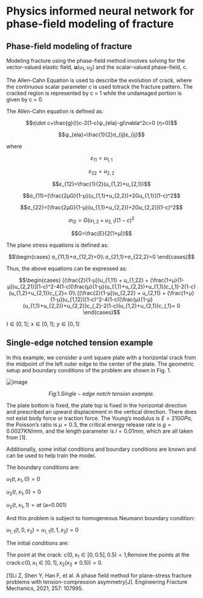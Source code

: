 # Physics informed neural network for phase-field modeling of fracture

## Phase-field modeling of fracture
Modeling fracture using the phase-field method involves solving for the vector-valued elastic field, <b>u</b>$(u_{1},u_{2})$ and the scalar-valued phase-field, c.

The Allen-Cahn Equation is used to describe the evolution of crack, where the continuous scalar parameter c is used totrack the fracture pattern. The cracked region is represented by c = 1 while the undamaged portion is given by c = 0. 

The Allen-Cahn equation is defined as: 

$$η\dot c+\frac{g}{l}c-2(1-c)ψ_{ela}-gl\nabla^2c=0  (η=0)$$    

$$ψ_{ela}=\frac{1}{2}σ_{ij}ε_{ij}$$

where 

$$ε_{11}=u_{1,1}$$

$$ε_{22}=u_{2,2}$$

$$ε_{12}=\frac{1}{2}(u_{1,2}+u_{2,1})$$

$$σ_{11}=[\frac{2μG}{1-μ}(u_{1,1}+u_{2,2})+2Gu_{1,1}](1-c)^2$$

$$σ_{22}=[\frac{2μG}{1-μ}(u_{1,1}+u_{2,2})+2Gu_{2,2}](1-c)^2$$

$$σ_{12}=G(u_{1,2}+u_{2,1})(1-c)^2$$

$$G=\frac{E}{2(1+μ)}$$

The plane stress equations is defined as:

$$\begin{cases}
σ_{11,1}+σ_{12,2}=0\\
σ_{21,1}+σ_{22,2}=0
\end{cases}$$

Thus, the above equations can be expressed as:

$$\begin{cases}
[(\frac{2}{1-μ})u_{1,11} + u_{1,22} + (\frac{1+μ}{1-μ})u_{2,21}](1-c)^2-4(1-c)[\frac{μ}{1-μ}(u_{1,1}+u_{2,2})+u_{1,1}]c_{,1}-2(1-c)(u_{1,2}+u_{2,1})c_{,2}= 0\\
[(\frac{2}{1-μ})u_{2,22} + u_{2,11} + (\frac{1+μ}{1-μ})u_{1,12}](1-c)^2-4(1-c)[\frac{μ}{1-μ}(u_{1,1}+u_{2,2})+u_{2,2}]c_{,2}-2(1-c)(u_{1,2}+u_{2,1})c_{,1}= 0
\end{cases}$$

$t\in[0,1]$; $x\in[0,1]$; $y\in[0,1]$ 

## Single-edge notched tension example
In this example, we consider a unit square plate with a horizontal crack from the midpoint of the left outer edge to the center of the plate.
The geometric setup and boundary conditions of the problem are shown in Fig. 1.

![image](https://github.com/QinghuiXiao/PF_PINN/assets/138593048/4f94e13a-3d36-449b-bbfc-3475cd2873c4)

$$Fig. 1. Single-edge~notch~tension~example.$$

The plate bottom is fixed, the plate top is fixed in the horizontal direction and prescribed an upward displacement in the vertical direction. There does not exist body force or traction force. The Young’s modulus is $E=210GPa$, the Poisson’s ratio is $μ=0.3$, the critical energy release rate is $g=0.0027 KN/mm$, and the length parameter is $l=0.01mm$, which are all taken from [1]. 

Additionally, some initial conditions and boundary conditions are known and can be used to help train the model.  

The boundary conditions are:

$u_{1}(t,x_{1},0)=0$  

$u_{2}(t,x_{1},0)=0$   

$u_{2}(t,x_{1},1)=at$  (a=0.001)

And this problem is subject to homogeneous Neumann boundary condition:

$u_{1,1}(t,0,x_{2})= u_{1,1}(t,1,x_{2})=0$ 

The initial conditions are:

The point at the crack: $c(0,x_{1}∈[0,0.5],0.5)=1$,Remove the points at the crack:$c(0,x_{1}∈[0,1],x_{2}(x_{2}\neq0.5))=0$.

  
[1]Li Z, Shen Y, Han F, et al. A phase field method for plane-stress fracture problems with tension-compression asymmetry[J]. Engineering Fracture Mechanics, 2021, 257: 107995.
